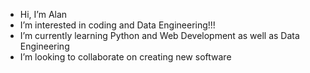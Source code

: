 - Hi, I’m Alan
- I’m interested in coding and Data Engineering!!!
- I’m currently learning Python and Web Development as well as Data Engineering
- I’m looking to collaborate on creating new software


<!---
ALHERLO/ALHERLO is a ✨ special ✨ repository because its `README.md` (this file) appears on your GitHub profile.
You can click the Preview link to take a look at your changes.
--->

